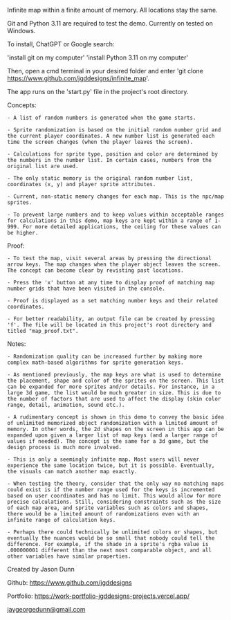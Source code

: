 Infinite map within a finite amount of memory. All locations stay the same. 



Git and Python 3.11 are required to test the demo. Currently on tested on Windows.

To install, ChatGPT or Google search:

'install git on my computer'
'install Python 3.11 on my computer'

Then, open a cmd terminal in your desired folder and enter 'git clone https://www.github.com/jgddesigns/infinite_map'.

The app runs on the 'start.py' file in the project's root directory.



Concepts:

    - A list of random numbers is generated when the game starts.

    - Sprite randomization is based on the initial random number grid and the current player coordinates. A new number list is generated each time the screen changes (when the player leaves the screen).

    - Calculations for sprite type, position and color are determined by the numbers in the number list. In certain cases, numbers from the original list are used. 

    - The only static memory is the original random number list, coordinates (x, y) and player sprite attributes. 

    - Current, non-static memory changes for each map. This is the npc/map sprites. 

    - To prevent large numbers and to keep values within acceptable ranges for calculations in this demo, map keys are kept within a range of 1-999. For more detailed applications, the ceiling for these values can be higher. 
    


Proof:

    - To test the map, visit several areas by pressing the directional arrow keys. The map changes when the player object leaves the screen. The concept can become clear by revisting past locations. 

    - Press the 'x' button at any time to display proof of matching map number grids that have been visited in the console. 

    - Proof is displayed as a set matching number keys and their related coordinates.

    - For better readability, an output file can be created by pressing 'f'. The file will be located in this project's root directory and titled "map_proof.txt".



Notes:

    - Randomization quality can be increased further by making more complex math-based algorithms for sprite generation keys.

    - As mentioned previously, the map keys are what is used to determine the placement, shape and color of the sprites on the screen. This list can be expanded for more sprites and/or details. For instance, in a large 3d game, the list would be much greater in size. This is due to the number of factors that are used to affect the display (skin color range, detail, animation, sound etc.). 
    
    - A rudimentary concept is shown in this demo to convey the basic idea of unlimited memorized object randomization with a limited amount of memory. In other words, the 2d shapes on the screen in this app can be expanded upon given a larger list of map keys (and a larger range of values if needed). The concept is the same for a 3d game, but the design process is much more involved.

    - This is only a seemingly infinite map. Most users will never experience the same location twice, but it is possible. Eventually, the visuals can match another map exactly.
    
    - When testing the theory, consider that the only way no matching maps could exist is if the number range used for the keys is incremented based on user coordinates and has no limit. This would allow for more precise calculations. Still, considering constraints such as the size of each map area, and sprite variables such as colors and shapes, there would be a limited amount of randomizations even with an infinite range of calculation keys. 
    
    - Perhaps there could technically be unlimited colors or shapes, but eventually the nuances would be so small that nobody could tell the difference. For example, if the shade in a sprite's rgba value is .000000001 different than the next most comparable object, and all other variables have similar properties.




Created by Jason Dunn

Github: https://www.github.com/jgddesigns

Portfolio: https://work-portfolio-jgddesigns-projects.vercel.app/

jaygeorgedunn@gmail.com